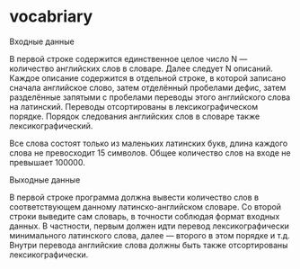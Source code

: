 # vocabriary
Входные данные

В первой строке содержится единственное целое число N — количество английских слов в словаре.
Далее следует N описаний. Каждое описание содержится в отдельной строке,
в которой записано сначала английское слово, затем отделённый пробелами дефис,
затем разделённые запятыми с пробелами переводы этого английского слова на латинский.
Переводы отсортированы в лексикографическом порядке. Порядок следования английских слов в словаре также лексикографический.

Все слова состоят только из маленьких латинских букв, длина каждого слова не превосходит 15 символов. Общее количество слов на входе не превышает 100000.

Выходные данные

В первой строке программа должна вывести количество слов в соответствующем данному латинско-английском словаре.
Со второй строки выведите сам словарь, в точности соблюдая формат входных данных. В частности,
первым должен идти перевод лексикографически минимального латинского слова, далее — второго в этом порядке и т.д.
Внутри перевода английские слова должны быть также отсортированы лексикографически.
